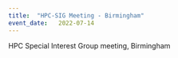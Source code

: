 ```yaml
---
title:  "HPC-SIG Meeting - Birmingham"
event_date:   2022-07-14
---
```


HPC Special Interest Group meeting, Birmingham
